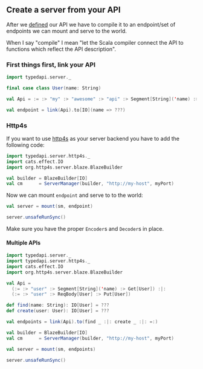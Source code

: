 ## Create a server from your API
After we [defined](https://github.com/pheymann/typedapi/blob/master/docs/ApiDefinition.md) our API we have to compile it to an endpoint/set of endpoints we can mount and serve to the world.

When I say "compile" I mean "let the Scala compiler connect the API to functions which reflect the API description".

### First things first, link your API
```Scala
import typedapi.server._

final case class User(name: String)

val Api = := :> "my" :> "awesome" :> "api" :> Segment[String]('name) :> Get[User]

val endpoint = link(Api).to[IO](name => ???)
```

### Http4s
If you want to use [http4s](https://github.com/http4s/http4s) as your server backend you have to add the following code:

```Scala
import typedapi.server.http4s._
import cats.effect.IO
import org.http4s.server.blaze.BlazeBuilder

val builder = BlazeBuilder[IO]
val cm      = ServerManager(builder, "http://my-host", myPort)
```

Now we can mount `endpoint` and serve to to the world:

```Scala
val server = mount(sm, endpoint)

server.unsafeRunSync()
```

Make sure you have the proper `Encoder`s and `Decoder`s in place.

#### Multiple APIs
```Scala
import typedapi.server._
import typedapi.server.http4s._
import cats.effect.IO
import org.http4s.server.blaze.BlazeBuilder

val Api = 
  (:= :> "user" :> Segment[String]('name) :> Get[User]) :|:
  (:= :> "user" :> ReqBody[User] :> Put[User])

def find(name: String): IO[User] = ???
def create(user: User): IO[User] = ???

val endpoints = link(Api).to(find _ :|: create _ :|: =:)

val builder = BlazeBuilder[IO]
val cm      = ServerManager(builder, "http://my-host", myPort)

val server = mount(sm, endpoints)

server.unsafeRunSync()
```
